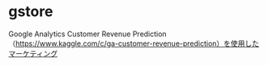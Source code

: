 # gstore
Google Analytics Customer Revenue Prediction（https://www.kaggle.com/c/ga-customer-revenue-prediction）を使用したマーケティング
